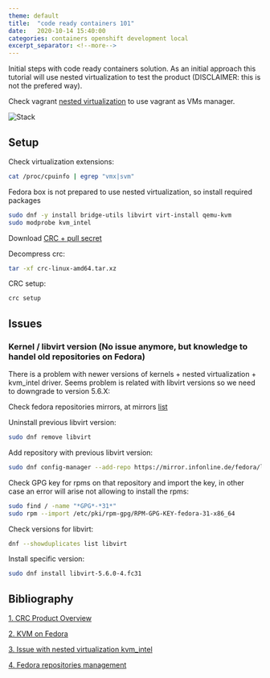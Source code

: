 ```yaml
---
theme: default
title:  "code ready containers 101"
date:   2020-10-14 15:40:00
categories: containers openshift development local
excerpt_separator: <!--more-->
---
```


Initial steps with code ready containers solution. As an initial approach this tutorial will use nested virtualization to test the product (DISCLAIMER: this is not the prefered way).

Check vagrant [nested virtualization](https://adrianriobo.github.io/virtualization/testing/environment/2020/10/13/vagrant-nested-virtualization.html) to use vagrant as VMs manager.

![Stack](/assets/2020-10-14-code-ready-container-101_01.jpg)

<!--more-->

## Setup

Check virtualization extensions:  

```bash
cat /proc/cpuinfo | egrep "vmx|svm"
```

Fedora box is not prepared to use nested virtualization, so install required packages

```bash
sudo dnf -y install bridge-utils libvirt virt-install qemu-kvm
sudo modprobe kvm_intel
```

Download [CRC + pull secret](https://cloud.redhat.com/openshift/install/crc/installer-provisioned)

Decompress crc:

```bash
tar -xf crc-linux-amd64.tar.xz
```

CRC setup:

```bash
crc setup
```

## Issues

### Kernel / libvirt version (No issue anymore, but knowledge to handel old repositories on Fedora)

There is a problem with newer versions of kernels + nested virtualization + kvm_intel driver. Seems problem is related with libvirt versions so we need to downgrade to version 5.6.X:

Check fedora repositories mirrors, at mirrors [list](https://mirrors.fedoraproject.org/mirrorlist?repo=fedora-31&arch=x86_64)

Uninstall previous libvirt version:

```bash
sudo dnf remove libvirt
```

Add repository with previous libvirt version:

```bash
sudo dnf config-manager --add-repo https://mirror.infonline.de/fedora/linux/releases/31/Everything/x86_64/os/
```

Check GPG key for rpms on that repository and import the key, in other case an error will arise not allowing to install the rpms:

```bash
sudo find / -name "*GPG*-*31*"
sudo rpm --import /etc/pki/rpm-gpg/RPM-GPG-KEY-fedora-31-x86_64
```

Check versions for libvirt:

```bash
dnf --showduplicates list libvirt
```

Install specific version:

```bash
sudo dnf install libvirt-5.6.0-4.fc31
```

## Bibliography

[1. CRC Product Overview](https://developers.redhat.com/products/codeready-containers/overview)

[2. KVM on Fedora](https://computingforgeeks.com/how-to-install-kvm-on-fedora/)

[3. Issue with nested virtualization kvm_intel](https://bugzilla.kernel.org/show_bug.cgi?id=203543)

[4. Fedora repositories management](https://docs.fedoraproject.org/en-US/quick-docs/adding-or-removing-software-repositories-in-fedora/)
